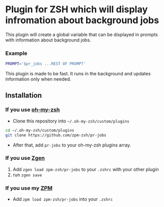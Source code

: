 # Plugin for ZSH which will display infromation about background jobs

This plugin will create a global variable that can be displayed in prompts with information about background jobs. 

### Example

```sh
PROMPT='$pr_jobs ...REST OF PROMPT'
```

This plugin is made to be fast. It runs in the background and updates information only when needed.

## Installation

### If you use [oh-my-zsh](https://github.com/robbyrussell/oh-my-zsh)

* Clone this repository into `~/.oh-my-zsh/custom/plugins`
```sh
cd ~/.oh-my-zsh/custom/plugins
git clone https://github.com/zpm-zsh/pr-jobs
```
* After that, add `pr-jobs` to your oh-my-zsh plugins array.

### If you use [Zgen](https://github.com/tarjoilija/zgen)

1. Add `zgen load zpm-zsh/pr-jobs` to your `.zshrc` with your other plugin
2. run `zgen save`

### If you use my [ZPM](https://github.com/zpm-zsh/zpm)

* Add `zpm load zpm-zsh/pr-jobs` into your `.zshrc`
